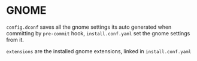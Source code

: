 # GNOME

`config.dconf` saves all the gnome settings its auto generated when committing by `pre-commit` hook, `install.conf.yaml` set the gnome settings from it.

`extensions` are the installed gnome extensions, linked in `install.conf.yaml`
